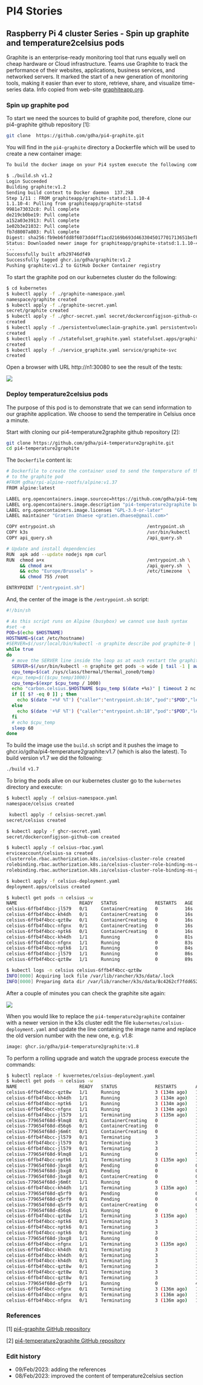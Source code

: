# PI4 Stories

## Raspberry Pi 4 cluster Series - Spin up graphite and temperature2celsius pods

Graphite is an enterprise-ready monitoring tool that runs equally well on cheap hardware or Cloud infrastructure. Teams use Graphite to track the performance of their websites, applications, business services, and networked servers. It marked the start of a new generation of monitoring tools, making it easier than ever to store, retrieve, share, and visualize time-series data. Info copied from web-site [graphiteapp.org](https://graphiteapp.org/).

### Spin up graphite pod

To start we need the sources to build of graphite pod, therefore, clone our pi4-graphite github repository [1]:

```bash
git clone  https://github.com/gdha/pi4-graphite.git
```

You will find in the `pi4-graphite` directory a Dockerfile which will be used to create a new container image:

```bash
To build the docker image on your Pi4 system execute the following command:

$ ./build.sh v1.2
Login Succeeded
Building graphite:v1.2
Sending build context to Docker daemon  137.2kB
Step 1/11 : FROM graphiteapp/graphite-statsd:1.1.10-4
1.1.10-4: Pulling from graphiteapp/graphite-statsd
9981e73032c8: Pull complete 
de219cb0be19: Pull complete 
a152a03e3913: Pull complete 
1e02b3e21032: Pull complete 
fb7d8007a803: Pull complete 
Digest: sha256:fb9eb6fdd8f6073dd4ff1acd2169b693d4633045017701713651befbc62fe9f5
Status: Downloaded newer image for graphiteapp/graphite-statsd:1.1.10-4
...
Successfully built afb29746df49
Successfully tagged ghcr.io/gdha/graphite:v1.2
Pushing graphite:v1.2 to GitHub Docker Container registry
```

To start the graphite pod on our kubernetes cluster do the following:

```bash
$ cd kubernetes
$ kubectl apply -f ./graphite-namespace.yaml 
namespace/graphite created
$ kubectl apply -f ./graphite-secret.yaml 
secret/graphite created
$ kubectl apply -f ./ghcr-secret.yaml secret/dockerconfigjson-github-com 
created
$ kubectl apply -f ./persistentvolumeclaim-graphite.yaml persistentvolumeclaim/graphite 
created
$ kubectl apply -f ./statefulset_graphite.yaml statefulset.apps/graphite 
created
$ kubectl apply -f ./service_graphite.yaml service/graphite-svc 
created
```

Open a browser with URL http://n1:30080 to see the result of the tests:

![](img/graphite.png)

### Deploy temperature2celsius pods

The purpose of this pod is to demonstrate that we can send information to our graphite application. We choose to send the temperatire in Celsius once a minute.

Start with cloning our pi4-temperature2graphite github repository [2]:

```bash
git clone https://github.com/gdha/pi4-temperature2graphite.git
cd pi4-temperature2graphite
```
The `Dockerfile` content is:

```bash
# Dockerfile to create the container used to send the temperature of the RPI4
# to the graphite pod
#FROM gdha/rpi-alpine-rootfs/alpine:v1.37
FROM alpine:latest

LABEL org.opencontainers.image.sourcec=https://github.com/gdha/pi4-temperature2graphite
LABEL org.opencontainers.image.description "pi4-temperature2graphite build for the ARM64"
LABEL org.opencontainers.image.licenses "GPL-3.0-or-later"
LABEL maintainer "Gratien Dhaese <gratien.dhaese@gmail.com>"

COPY entrypoint.sh                                  /entrypoint.sh
COPY k3s                                            /usr/bin/kubectl
COPY api_query.sh                                   /api_query.sh

# Update and install dependencies
RUN  apk add --update nodejs npm curl
RUN  chmod a+x                                      /entrypoint.sh \
     && chmod a+x                                   /api_query.sh  \
     && echo "Europe/Brussels" >                    /etc/timezone  \
     && chmod 755 /root

ENTRYPOINT ["/entrypoint.sh"]
```

And, the center of the image is the `/entrypoint.sh` script:

```bash
#!/bin/sh

# As this script runs on Alpine (busybox) we cannot use bash syntax
#set -e
POD=$(echo $HOSTNAME)
HOSTNAME=$(cat /etc/hostname)
#SERVER=$(/usr/local/bin/kubectl -n graphite describe pod graphite-0 | grep -i node: | cut  -d/ -f2)
while true
do
  # move the SERVER line inside the loop as at each restart the graphite pod gets a new IP address
  SERVER=$(/usr/bin/kubectl -n graphite get pods -o wide | tail -1 | awk '{print $6}')
  cpu_temp=$(cat /sys/class/thermal/thermal_zone0/temp)
  #cpu_temp=$(($cpu_temp/1000))
  cpu_temp=$(expr $cpu_temp / 1000)
  echo "carbon.celsius.$HOSTNAME $cpu_temp $(date +%s)" | timeout 2 nc $SERVER 2003 
  if [[ $? -eq 0 ]] ; then
    echo $(date '+%F %T') {"caller":"entrypoint.sh:16","pod":"$POD","level":"info","msg":"temperature $cpu_temp"}
  else
    echo $(date '+%F %T') {"caller":"entrypoint.sh:18","pod":"$POD","level":"error","msg":"cannot connect to server $SERVER"}
  fi
  # echo $cpu_temp
  sleep 60
done
```

To build the image use the `build.sh` script and it pushes the image to ghcr.io/gdha/pi4-temperature2graphite:v1.7 (which is also the latest). To build version v1.7 we did the following:

```bash
./build v1.7
```

To bring the pods alive on our kubernetes cluster go to the `kubernetes` directory and execute:

```bash
$ kubectl apply -f celsius-namespace.yaml
namespace/celsius created

 kubectl apply -f celsius-secret.yaml
secret/celsius created

$ kubectl apply -f ghcr-secret.yaml 
secret/dockerconfigjson-github-com created

$ kubectl apply -f celsius-rbac.yaml 
erviceaccount/celsius-sa created
clusterrole.rbac.authorization.k8s.io/celsius-cluster-role created
rolebinding.rbac.authorization.k8s.io/celsius-cluster-role-binding-ns-celsius created
rolebinding.rbac.authorization.k8s.io/celsius-cluster-role-binding-ns-graphite created

$ kubectl apply -f celsius-deployment.yaml
deployment.apps/celsius created

$ kubectl get pods -n celsius -w
NAME                       READY   STATUS              RESTARTS   AGE
celsius-6ffb4f4bcc-jl579   0/1     ContainerCreating   0          16s
celsius-6ffb4f4bcc-kh4dh   0/1     ContainerCreating   0          16s
celsius-6ffb4f4bcc-qzt8w   0/1     ContainerCreating   0          16s
celsius-6ffb4f4bcc-nfgnx   0/1     ContainerCreating   0          16s
celsius-6ffb4f4bcc-nptk6   0/1     ContainerCreating   0          16s
celsius-6ffb4f4bcc-kh4dh   1/1     Running             0          81s
celsius-6ffb4f4bcc-nfgnx   1/1     Running             0          83s
celsius-6ffb4f4bcc-nptk6   1/1     Running             0          84s
celsius-6ffb4f4bcc-jl579   1/1     Running             0          86s
celsius-6ffb4f4bcc-qzt8w   1/1     Running             0          89s

$ kubectl logs -n celsius celsius-6ffb4f4bcc-qzt8w
INFO[0000] Acquiring lock file /var/lib/rancher/k3s/data/.lock 
INFO[0000] Preparing data dir /var/lib/rancher/k3s/data/8c4262cf7fdd652cccb03a99a99fdffc96d9ad41d7e57af9eb08c7ac2867c72a 
```

After a couple of minutes you can check the graphite site again:

![](img/graphite-celsius.png)

When you would like to replace the `pi4-temperature2graphite` container with a newer version in the k3s cluster edit the file `kubernetes/celsius-deployment.yaml` and update the line containing the image name and replace the old version number with the new one, e.g. v1.8:

```bash
image: ghcr.io/gdha/pi4-temperature2graphite:v1.8
```

To perform a rolling upgrade and watch the upgrade process execute the commands:

```bash
$ kubectl replace -f kuvernetes/celsius-deployment.yaml
$ kubectl get pods -n celsius -w
NAME                       READY   STATUS              RESTARTS       AGE
celsius-6ffb4f4bcc-qzt8w   1/1     Running             3 (134m ago)   14d
celsius-6ffb4f4bcc-kh4dh   1/1     Running             3 (134m ago)   14d
celsius-6ffb4f4bcc-nptk6   1/1     Running             3 (134m ago)   14d
celsius-6ffb4f4bcc-nfgnx   1/1     Running             3 (134m ago)   14d
celsius-6ffb4f4bcc-jl579   1/1     Terminating         3 (135m ago)   14d
celsius-779654f68d-9lmq8   0/1     ContainerCreating   0              10s
celsius-779654f68d-d56q6   0/1     ContainerCreating   0              10s
celsius-779654f68d-j6m6t   0/1     ContainerCreating   0              10s
celsius-6ffb4f4bcc-jl579   0/1     Terminating         3              14d
celsius-6ffb4f4bcc-jl579   0/1     Terminating         3              14d
celsius-6ffb4f4bcc-jl579   0/1     Terminating         3              14d
celsius-779654f68d-9lmq8   1/1     Running             0              50s
celsius-6ffb4f4bcc-nptk6   1/1     Terminating         3 (135m ago)   14d
celsius-779654f68d-jbxg8   0/1     Pending             0              0s
celsius-779654f68d-jbxg8   0/1     Pending             0              0s
celsius-779654f68d-jbxg8   0/1     ContainerCreating   0              0s
celsius-779654f68d-j6m6t   1/1     Running             0              54s
celsius-6ffb4f4bcc-kh4dh   1/1     Terminating         3 (135m ago)   14d
celsius-779654f68d-q5rf9   0/1     Pending             0              0s
celsius-779654f68d-q5rf9   0/1     Pending             0              0s
celsius-779654f68d-q5rf9   0/1     ContainerCreating   0              0s
celsius-779654f68d-d56q6   1/1     Running             0              57s
celsius-6ffb4f4bcc-qzt8w   1/1     Terminating         3 (135m ago)   14d
celsius-6ffb4f4bcc-nptk6   0/1     Terminating         3              14d
celsius-6ffb4f4bcc-nptk6   0/1     Terminating         3              14d
celsius-6ffb4f4bcc-nptk6   0/1     Terminating         3              14d
celsius-779654f68d-jbxg8   1/1     Running             0              39s
celsius-6ffb4f4bcc-nfgnx   1/1     Terminating         3 (135m ago)   14d
celsius-6ffb4f4bcc-kh4dh   0/1     Terminating         3              14d
celsius-6ffb4f4bcc-kh4dh   0/1     Terminating         3              14d
celsius-6ffb4f4bcc-kh4dh   0/1     Terminating         3              14d
celsius-6ffb4f4bcc-qzt8w   0/1     Terminating         3              14d
celsius-6ffb4f4bcc-qzt8w   0/1     Terminating         3              14d
celsius-6ffb4f4bcc-qzt8w   0/1     Terminating         3              14d
celsius-779654f68d-q5rf9   1/1     Running             0              44s
celsius-6ffb4f4bcc-nfgnx   0/1     Terminating         3 (136m ago)   14d
celsius-6ffb4f4bcc-nfgnx   0/1     Terminating         3 (136m ago)   14d
celsius-6ffb4f4bcc-nfgnx   0/1     Terminating         3 (136m ago)   14d
```
### References

[1] [pi4-graphite GitHub repository](https://github.com/gdha/pi4-graphite)

[2] [pi4-temperature2graphite GitHub repository](https://github.com/gdha/pi4-temperature2graphite)

### Edit history

* 09/Feb/2023: adding the references
* 08/Feb/2023: improved the content of temperature2celsius section
